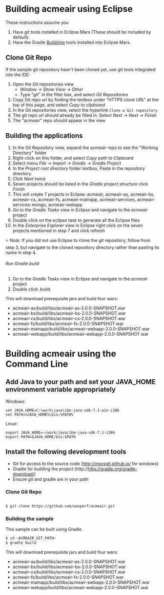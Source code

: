 # Building acmeair using Eclipse

These instructions assume you 
1. Have git tools installed in Eclipse Mars (These should be included by default).
2. Have the Gradle [Buildship](https://projects.eclipse.org/projects/tools.buildship) tools installed into Eclipse Mars.

## Clone Git Repo

If the sample git repository hasn't been cloned yet, use git tools integrated into the IDE:

1.  Open the Git repositories view
    * *Window -> Show View -> Other*
    * Type "git" in the filter box, and select *Git Repositories*
2.  Copy Git repo url by finding the textbox under "HTTPS clone URL" at the top of this page, and select *Copy to clipboard*
3.  In the Git repositories view, select the hyperlink `Clone a Git repository`
4.  The git repo url should already be filled in.  Select *Next -> Next -> Finish*
5.  The "acmeair" repo should appear in the view

## Building the applications

1. In the Git Repository view, expand the acmeair repo to see the "Working Directory" folder
2. Right-click on this folder, and select *Copy path to Clipboard*
3. Select menu *File -> Import -> Gradle -> Gradle Project*
4. In the *Project root directory* folder textbox, Paste in the repository directory.
5. Click *Next* twice
6. Seven projects should be listed in the *Gradle project structure* click *Finish*
7. This will create 7 projects in Eclipse: acmeair, acmeair-as, acmeair-bs, acmeair-cs, acmeair-fs, acmeair-mainapp, acmeair-services, acmeair-services-mongo, acmeair-webapp
8. Go to the *Gradle Tasks* view in Eclipse and navigate to the *acmeair* project
9. Double click on the *eclipse* task to generate all the Eclipse files
10. In the *Enterprise Explorer* view in Eclipse right click on the seven projects mentioned in step 7 and click refresh

:star: *Note:* If you did not use Eclipse to clone the git repository, follow from step 3, but navigate to the cloned repository directory rather than pasting its name in step 4.

###### Run Gradle build

1. Go to the *Gradle Tasks* view in Eclipse and navigate to the *acmeair* project
2. Double click: build. 


This will download prerequisite jars and build four wars:  
* acmeair-as/build/libs/acmeair-as-2.0.0-SNAPSHOT.war  
* acmeair-bs/build/libs/acmeair-bs-2.0.0-SNAPSHOT.war
* acmeair-cs/build/libs/acmeair-cs-2.0.0-SNAPSHOT.war  
* acmeair-fs/build/libs/acmeair-fs-2.0.0-SNAPSHOT.war  
* acmeair-mainapp/build/libs/acmeair-webapp-2.0.0-SNAPSHOT.war
* acmeair-webapp/build/libs/acmeair-webapp-2.0.0-SNAPSHOT.war


# Building acmeair using the Command Line


## Add Java to your path and set your JAVA_HOME environment variable appropriately
Windows:
```text
set JAVA_HOME=C:\work\java\ibm-java-sdk-7.1-win-i386
set PATH=%JAVA_HOME%\bin;%PATH%
```

Linux:
```text
export JAVA_HOME=~/work/java/ibm-java-sdk-7.1-i386
export PATH=$JAVA_HOME/bin:$PATH
```

## Install the following development tools

* Git for access to the source code (http://msysgit.github.io/ for windows)
* Gradle for building the project (http://http://gradle.org/gradle-download/)
* Ensure git and gradle are in your path

### Clone Git Repo

```bash

$ git clone https://github.com/wasperf/acmeair.git

```

### Building the sample

This sample can be built using Gradle.

```bash  
$ cd <ACMEAIR_GIT_PATH>  
$ gradle build
```

This will download prerequisite jars and build four wars:  
* acmeair-as/build/libs/acmeair-as-2.0.0-SNAPSHOT.war  
* acmeair-bs/build/libs/acmeair-bs-2.0.0-SNAPSHOT.war
* acmeair-cs/build/libs/acmeair-cs-2.0.0-SNAPSHOT.war  
* acmeair-fs/build/libs/acmeair-fs-2.0.0-SNAPSHOT.war  
* acmeair-mainapp/build/libs/acmeair-webapp-2.0.0-SNAPSHOT.war
* acmeair-webapp/build/libs/acmeair-webapp-2.0.0-SNAPSHOT.war 